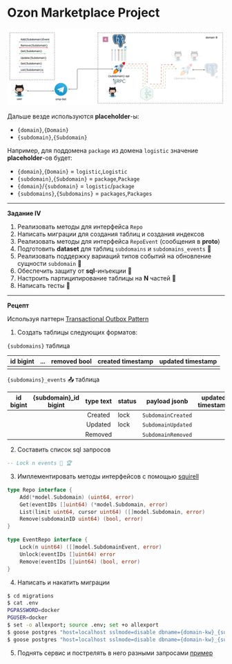 # Ozon Marketplace Project

![schema](images/postgres.png)

Дальше везде используются **placeholder**-ы:

- `{domain}`,`{Domain}`
- `{subdomain}`,`{Subdomain}`

Например, для поддомена `package` из домена `logistic` значение **placeholder**-ов будет:

- `{domain}`,`{Domain}` = `logistic`,`Logistic`
- `{subdomain}`,`{Subdomain}` = `package`,`Package`
- `{domain}`/`{subdomain}` = `logistic`/`package`
- `{subdomains}`,`{Subdomains}` = `packages`,`Packages`

---

**Задание IV**

1. Реализовать методы для интерфейса `Repo`
2. Написать миграции для создания таблиц и создания индексов
3. Реализовать методы для интерфейса `RepoEvent` (сообщения в **proto**)
4. Подготовить **dataset** для таблиц `subdomains` и `subdomains_events` :gem:
5. Реализовать поддержку вариаций типов событий на обновление сущности `subdomain` :gem:
6. Обеспечить защиту от **sql**-инъекции :gem:
7. Настроить партиципирование таблицы на **N** частей :gem:
8. Написать тесты :gem:

---

**Рецепт**

Используя паттерн [Transactional Outbox Pattern](https://microservices.io/patterns/data/transactional-outbox.html)

1. Создать таблицы следующих форматов:

`{subdomains}` таблица

| id **bigint** | ...  | removed **bool** | created **timestamp** | updated **timestamp** |
| :-----------: | :--: | :--------------: | :-------------------: | :-------------------: |
|               |      |                  |                       |                       |



`{subdomains}_events` 📤 таблица

| id **bigint** | {subdomain}_id **bigint** | type **text** | status | payload **jsonb**  | updated **timestamp** |
| :-----------: | :-----------------------: | :-----------: | ------ | :----------------: | ------- |
|               |                           |    Created    | lock   | `SubdomainCreated` |         |
|               |                           |    Updated    | lock   | `SubdomainUpdated` |         |
|               |                           |    Removed    |        | `SubdomainRemoved` |         |


2. Составить список sql запросов

```sql
-- Lock n events 🐘 🏆
```

3. Имплементировать методы интерфейсов с помощью [squirell](https://github.com/Masterminds/squirrel)

```go
type Repo interface {
	Add(*model.Subdomain) (uint64, error)
	Get(eventIDs []uint64) (*model.Subdomain, error)
	List(limit uint64, cursor uint64) ([]model.Subdomain, error)
	Remove(subdomainID uint64) (bool, error)
}
```



```go
type EventRepo interface {
	Lock(n uint64) ([]model.SubdomainEvent, error)
	Unlock(eventIDs []uint64) error
	Remove(eventIDs []uint64) (bool, error)
}
```

4. Написать и накатить миграции
```sh
$ cd migrations
$ cat .env
PGPASSWORD=docker
PGUSER=docker
$ set -o allexport; source .env; set +o allexport
$ goose postgres "host=localhost sslmode=disable dbname={domain-kw}_{subdomain}_api port=5432" up
$ goose postgres "host=localhost sslmode=disable dbname={domain-kw}_{subdomain}_api port=5432" status
```
5. Поднять сервис и пострелять в него разными запросами [пример](https://github.com/ozonmp/omp-template-api/blob/main/DOCS.md#gateway)
